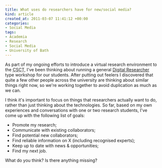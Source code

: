 ```yaml
--- 
title: What uses do researchers have for new/social media?
kind: article
created_at: 2011-03-07 11:41:12 +00:00
categories: 
- Social Media
tags: 
- Academia
- Research
- Social Media
- University of Bath
---
```

As part of my ongoing efforts to introduce a virtual research environment to the <abbr title="Centre for Sustainable Chemical Technologies">CSCT</abbr>, I've been thinking about running a general [Digital Researcher][] type workshop for our students. After putting out feelers I discovered that quite a few other people across the university are thinking about similar things right now, so we're working together to avoid duplication as much as we can.

[Digital Researcher]: http://www.vitae.ac.uk/researchers/1269-314021/Digital-Researcher.html

I think it's important to focus on things that researchers actually want to do, rather than just thinking about the technologies. So far, based on my own experiences and conversations with one or two research students, I've come up with the following list of goals:

* Promote my research;
* Communicate with existing collaborators;
* Find potential new collaborators;
* Find reliable information on X (including recognised experts);
* Keep up to date with news & opportunities;
* Find my next job.

What do you think? Is there anything missing?
